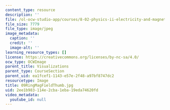 ```yaml
---
content_type: resource
description: ''
file: /ol-ocw-studio-app/courses/8-02-physics-ii-electricity-and-magnetism-spring-2007/2ee1b983114e2cba1eba19eda74620fd_09RingMagFieldThumb.jpg
file_size: 7779
file_type: image/jpeg
image_metadata:
  caption: ''
  credit: ''
  image-alt: ''
learning_resource_types: []
license: https://creativecommons.org/licenses/by-nc-sa/4.0/
ocw_type: OCWImage
parent_title: Visualizations
parent_type: CourseSection
parent_uid: ea1fcef1-1143-e57e-2f48-a97bf8747dc2
resourcetype: Image
title: 09RingMagFieldThumb.jpg
uid: 2ee1b983-114e-2cba-1eba-19eda74620fd
video_metadata:
  youtube_id: null
---
```

